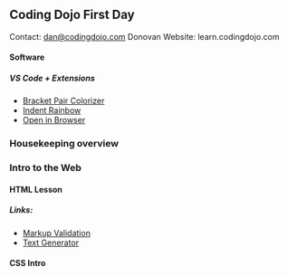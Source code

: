 ## Coding Dojo First Day

Contact: dan@codingdojo.com Donovan
Website: learn.codingdojo.com

#### Software
##### VS Code + Extensions
* [Bracket Pair Colorizer](https://marketplace.visualstudio.com/items?itemName=CoenraadS.bracket-pair-colorizer)
* [Indent Rainbow](https://marketplace.visualstudio.com/items?itemName=oderwat.indent-rainbow)
* [Open in Browser](https://marketplace.visualstudio.com/items?itemName=techer.open-in-browser)

### Housekeeping overview 

### Intro to the Web
#### HTML Lesson
##### Links:
* [Markup Validation](http://validator.w3.org/#validate_by_uri)
* [Text Generator](https://www.webfx.com/tools/lorem-ipsum-generator/)
#### CSS Intro
<!--stackedit_data:
eyJoaXN0b3J5IjpbMTMzMTU5MzAxMCwtMTUwMDg2MjgwNywtMT
Y1NDAyNTM0MV19
-->